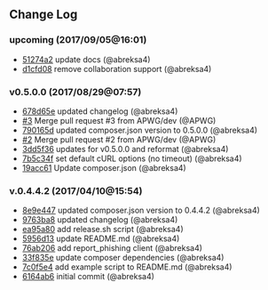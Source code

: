 ## Change Log

### upcoming (2017/09/05@16:01)
- [51274a2](https://github.com/APWG/ecx-api-client/commit/51274a25cba93a2b18d68e57e7365da99d305c1f) update docs (@abreksa4)
- [d1cfd08](https://github.com/APWG/ecx-api-client/commit/d1cfd08d5cb8ac259c7cdf3db59a49369bfe5103) remove collaboration support (@abreksa4)

### v0.5.0.0 (2017/08/29@07:57)
- [678d65e](https://github.com/APWG/ecx-api-client/commit/678d65e3185fba2a7233636791591ed391d14d05) updated changelog (@abreksa4)
- [#3](https://github.com/apwg/ecx-api-client/pull/3) Merge pull request #3 from APWG/dev (@APWG)
- [790165d](https://github.com/APWG/ecx-api-client/commit/790165df7d608e6e68e662b3d75b081581d2440c) updated composer.json version to 0.5.0.0 (@abreksa4)
- [#2](https://github.com/apwg/ecx-api-client/pull/2) Merge pull request #2 from APWG/dev (@APWG)
- [3dd5f36](https://github.com/APWG/ecx-api-client/commit/3dd5f36f73af8e73695b9df5eeea3f3801db6e43) updates for v0.5.0.0 and reformat (@abreksa4)
- [7b5c34f](https://github.com/APWG/ecx-api-client/commit/7b5c34f277ffcc548a13c0a649f4962d3ab6cfd7) set default cURL options (no timeout) (@abreksa4)
- [19acc61](https://github.com/APWG/ecx-api-client/commit/19acc61e25db1294f34128c43e6d7a2985257528) Update composer.json (@abreksa4)

### v.0.4.4.2 (2017/04/10@15:54)
- [8e9e447](https://github.com/APWG/ecx-api-client/commit/8e9e44756f46ea619968bd55a8abb718b31072c5) updated composer.json version to 0.4.4.2 (@abreksa4)
- [9763ba8](https://github.com/APWG/ecx-api-client/commit/9763ba8e23c5cb893986c052904db64a0c3873ad) updated changelog (@abreksa4)
- [ea95a80](https://github.com/APWG/ecx-api-client/commit/ea95a80d5c65588bbc4c716eb1a52716d532d316) add release.sh script (@abreksa4)
- [5956d13](https://github.com/APWG/ecx-api-client/commit/5956d133dbf0556b17af0a2504a2758a12cbf10b) update README.md (@abreksa4)
- [76ab206](https://github.com/APWG/ecx-api-client/commit/76ab20643688e4aa90b351ef4126b1ae4782622a) add report_phishing client (@abreksa4)
- [33f835e](https://github.com/APWG/ecx-api-client/commit/33f835eb87d275ab5d8b95ae46be40a6f4e5cc65) update composer dependencies (@abreksa4)
- [7c0f5e4](https://github.com/APWG/ecx-api-client/commit/7c0f5e4ca1003fafd1c10a5c007e12f32aa18f72) add example script to README.md (@abreksa4)
- [6164ab6](https://github.com/APWG/ecx-api-client/commit/6164ab68773d48cc14873e9610c30dff17c033f8) initial commit (@abreksa4)